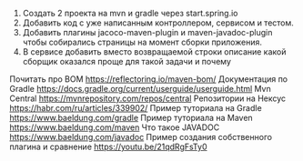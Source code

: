 1. Создать 2 проекта на mvn и gradle через start.spring.io
2. Добавить код с уже написанным контроллером, сервисом и тестом.
3. Добавить плагины jacoco-maven-plugin и maven-javadoc-plugin чтобы собирались страницы на момент сборки приложения.
4. В сервисе добавить вместо возвращаемой строки описание какой сборщик оказался проще для такой задачи и почему



Почитать про BOM
https://reflectoring.io/maven-bom/
Документация по Gradle 
https://docs.gradle.org/current/userguide/userguide.html
Mvn Central 
https://mvnrepository.com/repos/central
Репозитории на Нексус
https://habr.com/ru/articles/339902/
Пример туториала на Gradle
https://www.baeldung.com/gradle
Пример туториала на Maven
https://www.baeldung.com/maven
Что такое JAVADOC
https://www.baeldung.com/javadoc
Пример создания собственного плагина и сравнение
https://youtu.be/21qdRgFsTy0
